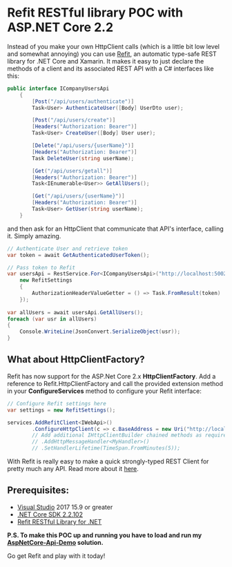 # Refit RESTful library POC with ASP.NET Core 2.2

Instead of you make your own HttpClient calls (which is a little bit low level and somewhat annoying) you can use [Refit](https://github.com/reactiveui/refit), an automatic type-safe REST library for .NET Core and Xamarin. It makes it easy to just declare the methods of a client and its associated REST API with a C# interfaces like this:

```csharp
public interface ICompanyUsersApi
    {
        [Post("/api/users/authenticate")]
        Task<User> AuthenticateUser([Body] UserDto user);

        [Post("/api/users/create")]
        [Headers("Authorization: Bearer")]
        Task<User> CreateUser([Body] User user);

        [Delete("/api/users/{userName}")]
        [Headers("Authorization: Bearer")]
        Task DeleteUser(string userName);

        [Get("/api/users/getall")]
        [Headers("Authorization: Bearer")]
        Task<IEnumerable<User>> GetAllUsers();

        [Get("/api/users/{userName}")]
        [Headers("Authorization: Bearer")]
        Task<User> GetUser(string userName);
    }
```
and then ask for an HttpClient that communicate that API's interface, calling it. Simply amazing.

```csharp
// Authenticate User and retrieve token
var token = await GetAuthenticatedUserToken();

// Pass token to Refit
var usersApi = RestService.For<ICompanyUsersApi>("http://localhost:5002",
    new RefitSettings
    {
        AuthorizationHeaderValueGetter = () => Task.FromResult(token)
    });
    
var allUsers = await usersApi.GetAllUsers();
foreach (var usr in allUsers)
{
    Console.WriteLine(JsonConvert.SerializeObject(usr));
}    
```
## What about HttpClientFactory?
Refit has now support for the ASP.Net Core 2.x **HttpClientFactory**. Add a reference to Refit.HttpClientFactory and call the provided extension method in your **ConfigureServices** method to configure your Refit interface:
```csharp
// Configure Refit settings here
var settings = new RefitSettings(); 

services.AddRefitClient<IWebApi>()
        .ConfigureHttpClient(c => c.BaseAddress = new Uri("http://localhost:5002"));
        // Add additional IHttpClientBuilder chained methods as required here:
        // .AddHttpMessageHandler<MyHandler>()
        // .SetHandlerLifetime(TimeSpan.FromMinutes(5));
```
With Refit is really easy to make a quick strongly-typed REST Client for pretty much any API. Read more about it [here](https://reactiveui.github.io/refit/).

## Prerequisites:
- [Visual Studio](https://www.visualstudio.com/vs/community) 2017 15.9 or greater
- [.NET Core SDK 2.2.102](https://dotnet.microsoft.com/download/dotnet-core/2.2)
- [Refit RESTful Library for .NET](https://github.com/reactiveui/refit)

**P.S. To make this POC up and running you have to load and run my [AspNetCore-Api-Demo](https://github.com/matjazbravc/AspNetCore-Api-Demo) solution.**

Go get Refit and play with it today!